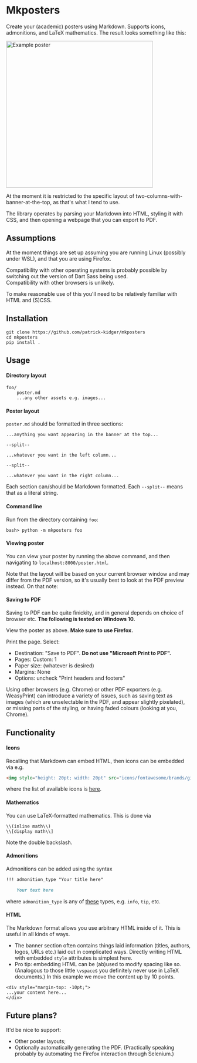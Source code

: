 # Mkposters

Create your (academic) posters using Markdown. Supports icons, admonitions, and LaTeX mathematics. The result looks something like this:

<img align="center" style="height: 300pt; width: auto;" src="https://github.com/patrick-kidger/mkposters/tree/main/imgs/diffrax.png" alt="Example poster">

At the moment it is restricted to the specific layout of two-columns-with-banner-at-the-top, as that's what I tend to use.

The library operates by parsing your Markdown into HTML, styling it with CSS, and then opening a webpage that you can export to PDF.

## Assumptions

At the moment things are set up assuming you are running Linux (possibly under WSL), and that you are using Firefox.

Compatibility with other operating systems is probably possible by switching out the version of Dart Sass being used.  
Compatibility with other browsers is unlikely.

To make reasonable use of this you'll need to be relatively familiar with HTML and (S)CSS.

## Installation

```
git clone https://github.com/patrick-kidger/mkposters
cd mkposters
pip install .
```

## Usage

#### Directory layout

```
foo/
    poster.md
    ...any other assets e.g. images...
```

#### Poster layout

`poster.md` should be formatted in three sections:

```
...anything you want appearing in the banner at the top...

--split--

...whatever you want in the left column...

--split--

...whatever you want in the right column...
```

Each section can/should be Markdown formatted. Each `--split--` means that as a literal string.

#### Command line

Run from the directory containing `foo`:
```
bash> python -m mkposters foo
```

#### Viewing poster

You can view your poster by running the above command, and then navigating to `localhost:8000/poster.html`.

Note that the layout will be based on your current browser window and may differ from the PDF version, so it's usually best to look at the PDF preview instead. On that note:

#### Saving to PDF

Saving to PDF can be quite finickity, and in general depends on choice of browser etc. **The following is tested on Windows 10.**

View the poster as above. **Make sure to use Firefox.**

Print the page. Select:
- Destination: "Save to PDF". **Do not use "Microsoft Print to PDF".**
- Pages: Custom: 1
- Paper size: (whatever is desired)
- Margins: None
- Options: uncheck "Print headers and footers"

Using other browsers (e.g. Chrome) or other PDF exporters (e.g. WeasyPrint) can introduce a variety of issues, such as saving text as images (which are unselectable in the PDF, and appear slightly pixelated), or missing parts of the styling, or having faded colours (looking at you, Chrome).

## Functionality

#### Icons

Recalling that Markdown can embed HTML, then icons can be embedded via e.g.
```html
<img style="height: 20pt; width: 20pt" src="icons/fontawesome/brands/github.svg">
```
where the list of available icons is [here](https://github.com/patrick-kidger/mkposters/tree/main/mkposters/third_party/icons).

#### Mathematics

You can use LaTeX-formatted mathematics. This is done via

```
\\(inline math\\)
\\[display math\\]
```

Note the double backslash.

#### Admonitions

Admonitions can be added using the syntax

```markdown
!!! admonition_type "Your title here"

    Your text here
```

where `admonition_type` is any of [these](https://squidfunk.github.io/mkdocs-material/reference/admonitions/#supported-types) types, e.g. `info`, `tip`, etc.

#### HTML

The Markdown format allows you use arbitrary HTML inside of it. This is useful in all kinds of ways.

- The banner section often contains things laid information (titles, authors, logos, URLs etc.) laid out in complicated ways. Directly writing HTML with embedded `style` attributes is simplest here.
- Pro tip: embedding HTML can be (ab)used to modify spacing like so. (Analogous to those little `\vspace`s you definitely never use in LaTeX documents.) In this example we move the content up by 10 points.
```
<div style="margin-top: -10pt;">
...your content here...
</div>
```

## Future plans?

It'd be nice to support:
- Other poster layouts;
- Optionally automatically generating the PDF. (Practically speaking probably by automating the Firefox interaction through Selenium.)
